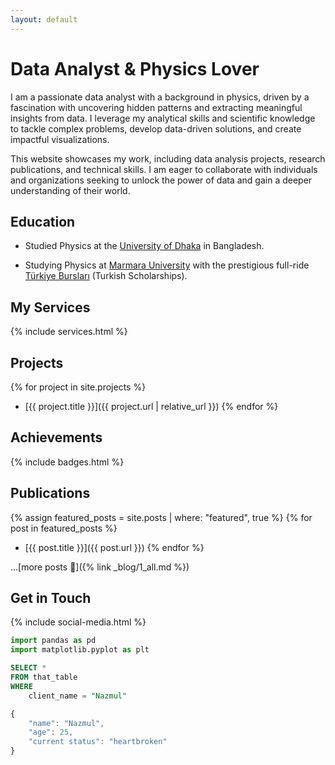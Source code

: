```yaml
---
layout: default
---
```


<!-- Introduction -->
# Data Analyst & Physics Lover

I am a passionate data analyst with a background in physics, driven by a fascination with uncovering hidden patterns and extracting meaningful insights from data. I leverage my analytical skills and scientific knowledge to tackle complex problems, develop data-driven solutions, and create impactful visualizations.

This website showcases my work, including data analysis projects, research publications, and technical skills. I am eager to collaborate with individuals and organizations seeking to unlock the power of data and gain a deeper understanding of their world.


<!-- Educational information -->
<h2 id="education">Education</h2>

- Studied Physics at the [University of Dhaka](https://www.du.ac.bd/) in Bangladesh.

- Studying Physics at [Marmara University](http://fzk.fen.marmara.edu.tr/en/) with the prestigious full-ride [Türkiye Bursları](https://www.turkiyeburslari.gov.tr/) (Turkish Scholarships).

<!-- Services that I offer -->
<h2 id="my-services">My Services</h2>

{% include services.html %}

<!-- Projects -->
<h2 id="projects">Projects</h2>

{% for project in site.projects %}
- [{{ project.title }}]({{ project.url | relative_url }})
{% endfor %}

<!-- Acquired certifications -->
<h2 id="achievements">Achievements</h2>

{% include badges.html %}

<!-- Publications: blog, tutorial, papers, learning resources, etc. -->
<h2 id="publications">Publications</h2>

{% assign featured_posts = site.posts | where: "featured", true %}
{% for post in featured_posts %}
- [{{ post.title }}]({{ post.url }})
{% endfor %}

...[more posts 📝]({% link _blog/1_all.md %})

<!-- Social Media Links -->
<h2 id="contact">Get in Touch</h2>

{% include social-media.html %}

```python
import pandas as pd
import matplotlib.pyplot as plt
```

```sql
SELECT *
FROM that_table
WHERE
    client_name = "Nazmul"
```

```javascript
{
    "name": "Nazmul",
    "age": 25,
    "current status": "heartbroken"
}
```